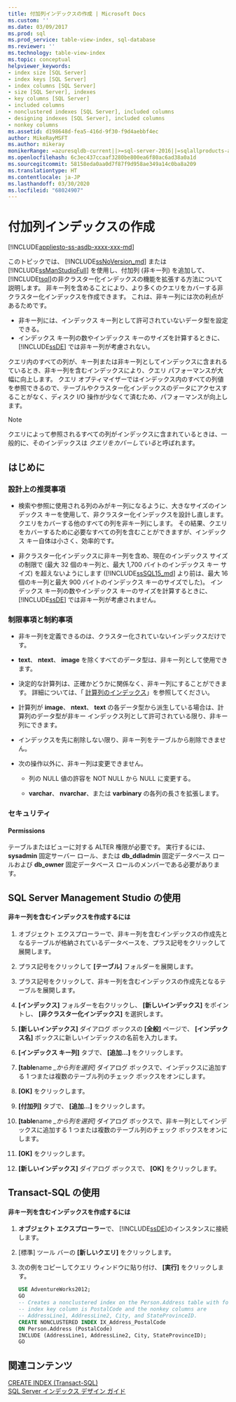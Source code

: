 ```yaml
---
title: 付加列インデックスの作成 | Microsoft Docs
ms.custom: ''
ms.date: 03/09/2017
ms.prod: sql
ms.prod_service: table-view-index, sql-database
ms.reviewer: ''
ms.technology: table-view-index
ms.topic: conceptual
helpviewer_keywords:
- index size [SQL Server]
- index keys [SQL Server]
- index columns [SQL Server]
- size [SQL Server], indexes
- key columns [SQL Server]
- included columns
- nonclustered indexes [SQL Server], included columns
- designing indexes [SQL Server], included columns
- nonkey columns
ms.assetid: d198648d-fea5-416d-9f30-f9d4aebbf4ec
author: MikeRayMSFT
ms.author: mikeray
monikerRange: =azuresqldb-current||>=sql-server-2016||=sqlallproducts-allversions||>=sql-server-linux-2017||=azuresqldb-mi-current
ms.openlocfilehash: 6c3ec437ccaaf3280be800ea6f80ac6ad38a0a1d
ms.sourcegitcommit: 58158eda0aa0d7f87f9d958ae349a14c0ba8a209
ms.translationtype: HT
ms.contentlocale: ja-JP
ms.lasthandoff: 03/30/2020
ms.locfileid: "68024907"
---
```

# <a name="create-indexes-with-included-columns"></a>付加列インデックスの作成
[!INCLUDE[appliesto-ss-asdb-xxxx-xxx-md](../../includes/appliesto-ss-asdb-xxxx-xxx-md.md)]

  このトピックでは、 [!INCLUDE[ssNoVersion_md](../../includes/ssnoversion-md.md)] または [!INCLUDE[ssManStudioFull](../../includes/ssmanstudiofull-md.md)] を使用し、付加列 (非キー列) を追加して、 [!INCLUDE[tsql](../../includes/tsql-md.md)]の非クラスター化インデックスの機能を拡張する方法について説明します。 非キー列を含めることにより、より多くのクエリをカバーする非クラスター化インデックスを作成できます。 これは、非キー列には次の利点があるためです。  
  
-   非キー列には、インデックス キー列として許可されていないデータ型を設定できる。  
-   インデックス キー列の数やインデックス キーのサイズを計算するときに、 [!INCLUDE[ssDE](../../includes/ssde-md.md)] では非キー列が考慮されない。  
  
 クエリ内のすべての列が、キー列または非キー列としてインデックスに含まれるているとき、非キー列を含むインデックスにより、クエリ パフォーマンスが大幅に向上します。 クエリ オプティマイザーではインデックス内のすべての列値を参照できるので、テーブルやクラスター化インデックスのデータにアクセスすることがなく、ディスク I/O 操作が少なくて済むため、パフォーマンスが向上します。  
  
> [!NOTE]  
> クエリによって参照されるすべての列がインデックスに含まれているときは、一般的に、そのインデックスは *クエリをカバーしている*と呼ばれます。  
   
##  <a name="before-you-begin"></a><a name="BeforeYouBegin"></a> はじめに  
  
###  <a name="design-recommendations"></a><a name="DesignRecs"></a> 設計上の推奨事項  
  
-   検索や参照に使用される列のみがキー列になるように、大きなサイズのインデックス キーを使用して、非クラスター化インデックスを設計し直します。 クエリをカバーする他のすべての列を非キー列にします。 その結果、クエリをカバーするために必要なすべての列を含むことができますが、インデックス キー自体は小さく、効率的です。  
  
-   非クラスター化インデックスに非キー列を含め、現在のインデックス サイズの制限で (最大 32 個のキー列と、最大 1,700 バイトのインデックス キー サイズ) を超えないようにします ([!INCLUDE[ssSQL15_md](../../includes/sssql15-md.md)] より前は、最大 16 個のキー列と最大 900 バイトのインデックス キーのサイズでした)。 インデックス キー列の数やインデックス キーのサイズを計算するときに、 [!INCLUDE[ssDE](../../includes/ssde-md.md)] では非キー列が考慮されません。  
  
###  <a name="limitations-and-restrictions"></a><a name="Restrictions"></a> 制限事項と制約事項  
  
-   非キー列を定義できるのは、クラスター化されていないインデックスだけです。  
  
-   **text**、 **ntext**、 **image** を除くすべてのデータ型は、非キー列として使用できます。  
  
-   決定的な計算列は、正確かどうかに関係なく、非キー列にすることができます。 詳細については、「 [計算列のインデックス](../../relational-databases/indexes/indexes-on-computed-columns.md)」を参照してください。  
  
-   計算列が **image**、 **ntext**、 **text** の各データ型から派生している場合は、計算列のデータ型が非キー インデックス列として許可されている限り、非キー列にできます。  
  
-   インデックスを先に削除しない限り、非キー列をテーブルから削除できません。  
  
-   次の操作以外に、非キー列は変更できません。  
  
    -   列の NULL 値の許容を NOT NULL から NULL に変更する。  
  
    -   **varchar**、 **nvarchar**、または **varbinary** の各列の長さを拡張します。  
  
###  <a name="security"></a><a name="Security"></a> セキュリティ  
  
####  <a name="permissions"></a><a name="Permissions"></a> Permissions  
 テーブルまたはビューに対する ALTER 権限が必要です。 実行するには、 **sysadmin** 固定サーバー ロール、または **db_ddladmin** 固定データベース ロールおよび **db_owner** 固定データベース ロールのメンバーである必要があります。  
  
##  <a name="using-sql-server-management-studio"></a><a name="SSMSProcedure"></a> SQL Server Management Studio の使用  
  
#### <a name="to-create-an-index-with-nonkey-columns"></a>非キー列を含むインデックスを作成するには  
  
1.  オブジェクト エクスプローラーで、非キー列を含むインデックスの作成先となるテーブルが格納されているデータベースを、プラス記号をクリックして展開します。  
  
2.  プラス記号をクリックして **[テーブル]** フォルダーを展開します。  
  
3.  プラス記号をクリックして、非キー列を含むインデックスの作成先となるテーブルを展開します。  
  
4.  **[インデックス]** フォルダーを右クリックし、 **[新しいインデックス]** をポイントし、 **[非クラスター化インデックス]** を選択します。  
  
5.  **[新しいインデックス]** ダイアログ ボックスの **[全般]** ページで、 **[インデックス名]** ボックスに新しいインデックスの名前を入力します。  
  
6.  **[インデックス キー列]** タブで、 **[追加...]** をクリックします。  
  
7.  **[table**name _\_から列を選択]_ ダイアログ ボックスで、インデックスに追加する 1 つまたは複数のテーブル列のチェック ボックスをオンにします。  
  
8.  **[OK]** をクリックします。  
  
9. **[付加列]** タブで、 **[追加...]** をクリックします。  
  
10. **[table**name _\_から列を選択]_ ダイアログ ボックスで、非キー列としてインデックスに追加する 1 つまたは複数のテーブル列のチェック ボックスをオンにします。  
  
11. **[OK]** をクリックします。  
  
12. **[新しいインデックス]** ダイアログ ボックスで、 **[OK]** をクリックします。  
  
##  <a name="using-transact-sql"></a><a name="TsqlProcedure"></a> Transact-SQL の使用  
  
#### <a name="to-create-an-index-with-nonkey-columns"></a>非キー列を含むインデックスを作成するには  
  
1.  **オブジェクト エクスプローラー**で、 [!INCLUDE[ssDE](../../includes/ssde-md.md)]のインスタンスに接続します。  
  
2.  [標準] ツール バーの **[新しいクエリ]** をクリックします。  
  
3.  次の例をコピーしてクエリ ウィンドウに貼り付け、 **[実行]** をクリックします。  
  
    ```sql  
    USE AdventureWorks2012;  
    GO  
    -- Creates a nonclustered index on the Person.Address table with four included (nonkey) columns.   
    -- index key column is PostalCode and the nonkey columns are  
    -- AddressLine1, AddressLine2, City, and StateProvinceID.  
    CREATE NONCLUSTERED INDEX IX_Address_PostalCode  
    ON Person.Address (PostalCode)  
    INCLUDE (AddressLine1, AddressLine2, City, StateProvinceID);  
    GO  
    ```  

## <a name="related-content"></a>関連コンテンツ  
[CREATE INDEX &#40;Transact-SQL&#41;](../../t-sql/statements/create-index-transact-sql.md)    
[SQL Server インデックス デザイン ガイド](../../relational-databases/sql-server-index-design-guide.md)   
